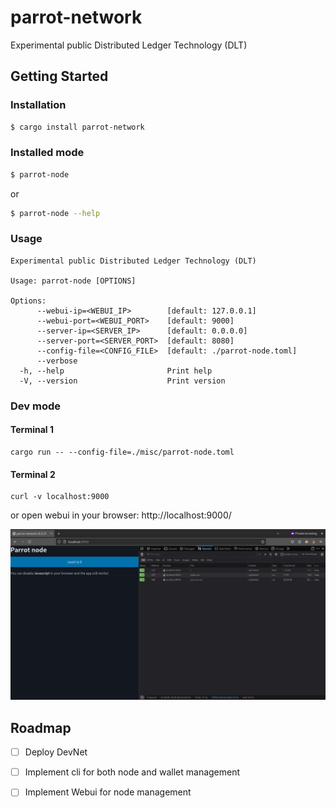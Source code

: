 # parrot-network

Experimental public Distributed Ledger Technology (DLT)

## Getting Started


### Installation
```sh
$ cargo install parrot-network
```

### Installed mode
```sh
$ parrot-node
```
or 
```sh
$ parrot-node --help
```

### Usage
```
Experimental public Distributed Ledger Technology (DLT)

Usage: parrot-node [OPTIONS]

Options:
      --webui-ip=<WEBUI_IP>        [default: 127.0.0.1]
      --webui-port=<WEBUI_PORT>    [default: 9000]
      --server-ip=<SERVER_IP>      [default: 0.0.0.0]
      --server-port=<SERVER_PORT>  [default: 8080]
      --config-file=<CONFIG_FILE>  [default: ./parrot-node.toml]
      --verbose                    
  -h, --help                       Print help
  -V, --version                    Print version
```
### Dev mode

#### Terminal 1
```
cargo run -- --config-file=./misc/parrot-node.toml
```
#### Terminal 2
```
curl -v localhost:9000
```

or open webui in your browser: http://localhost:9000/

![Opened in browser](/docs/imgs/opened_in_browser.png)

## Roadmap
- [ ] Deploy DevNet
- [ ] Implement cli for both node and wallet management
- [ ] Implement Webui for node management

